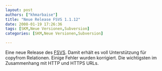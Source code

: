 ```yaml
---
layout: post
authors: ["khmarbaise"]
title: "Neue Release FSVS 1.1.12"
date: 2008-01-19 17:26:36
tags: [SKM,Neue Versionen,Subversion]
categories: [SKM,Neue Versionen,Subversion]

---
```

Eine neue Release des <a href="http://fsvs.tigris.org/"  title="http://fsvs.tigris.org/">FSVS</a>. Damit erhält es voll Unterstützung für copyfrom Relationen. Einige Fehler wurden korrigiert. Die wichtigsten im Zusammenhang mit HTTP und HTTPS URLs.
